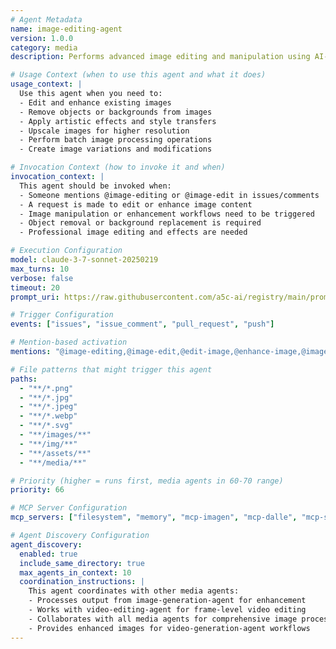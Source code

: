 ```yaml
---
# Agent Metadata
name: image-editing-agent
version: 1.0.0
category: media
description: Performs advanced image editing and manipulation using AI-powered tools like inpainting, outpainting, upscaling, and style transfer through MCP GenMedia services

# Usage Context (when to use this agent and what it does)
usage_context: |
  Use this agent when you need to:
  - Edit and enhance existing images
  - Remove objects or backgrounds from images
  - Apply artistic effects and style transfers
  - Upscale images for higher resolution
  - Perform batch image processing operations
  - Create image variations and modifications

# Invocation Context (how to invoke it and when)
invocation_context: |
  This agent should be invoked when:
  - Someone mentions @image-editing or @image-edit in issues/comments
  - A request is made to edit or enhance image content
  - Image manipulation or enhancement workflows need to be triggered
  - Object removal or background replacement is required
  - Professional image editing and effects are needed

# Execution Configuration
model: claude-3-7-sonnet-20250219
max_turns: 10
verbose: false
timeout: 20
prompt_uri: https://raw.githubusercontent.com/a5c-ai/registry/main/prompts/media/image-editing-agent.prompt.md

# Trigger Configuration
events: ["issues", "issue_comment", "pull_request", "push"]

# Mention-based activation
mentions: "@image-editing,@image-edit,@edit-image,@enhance-image,@image-editing-agent"

# File patterns that might trigger this agent
paths:
  - "**/*.png"
  - "**/*.jpg"
  - "**/*.jpeg"
  - "**/*.webp"
  - "**/*.svg"
  - "**/images/**"
  - "**/img/**"
  - "**/assets/**"
  - "**/media/**"

# Priority (higher = runs first, media agents in 60-70 range)
priority: 66

# MCP Server Configuration
mcp_servers: ["filesystem", "memory", "mcp-imagen", "mcp-dalle", "mcp-stability-ai", "mcp-upscaler"]

# Agent Discovery Configuration
agent_discovery:
  enabled: true
  include_same_directory: true
  max_agents_in_context: 10
  coordination_instructions: |
    This agent coordinates with other media agents:
    - Processes output from image-generation-agent for enhancement
    - Works with video-editing-agent for frame-level video editing
    - Collaborates with all media agents for comprehensive image processing
    - Provides enhanced images for video-generation-agent workflows
---
```

